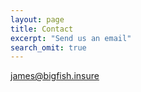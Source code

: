```yaml
---
layout: page
title: Contact
excerpt: "Send us an email"
search_omit: true
---
```


james@bigfish.insure
